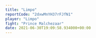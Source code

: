 ```yaml
---
title: "Limpo"
reportCode: "2dxwMnYH37rFJfN1"
player: "Limpo"
fight: "Prince Malchezaar"
date: 2021-06-30T19:09:58.934000+00:00
---
```

